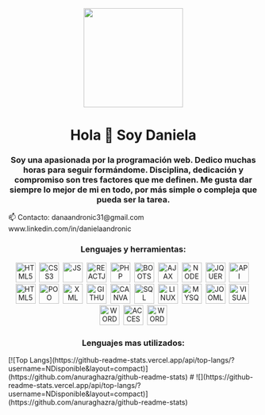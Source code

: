 <div id="header" align="center">
    <img src="https://media.giphy.com/media/CuuSHzuc0O166MRfjt/giphy.gif" width="200">
    <h1 align="center"> Hola 👋 Soy Daniela</h1>
    <h3>Soy una apasionada por la programación web. Dedico muchas horas para seguir formándome. 
        Disciplina, dedicación y compromiso son tres factores que me definen. 
        Me gusta dar siempre lo mejor de mi en todo, por más simple o compleja que pueda ser la tarea.
    </h3>
</div>
     📫 Contacto: danaandronic31@gmail.com
     </br>
                   www.linkedin.com/in/danielaandronic
    <div align="center">
        <h3>Lenguajes y herramientas:</h3>
        <img src="https://img1.freepng.es/20180320/svw/kisspng-html-web-design-scalable-vector-graphics-world-wid-html5-icon-hd-5ab0c85bded183.9685825515215350679127.jpg"  
        title="HTML5" alt="HTML5" width="40" height="40">&nbsp;
        <img src="https://cdn.icon-icons.com/icons2/2415/PNG/512/css_original_wordmark_logo_icon_146576.png" 
        title="CSS3" alt="CSS3" width="40" height="40">&nbsp;
        <img src="https://img2.freepng.es/20180716/gyy/kisspng-javascript-computer-icons-software-developer-casca-javascript-logo-5b4ca5d6055ec0.625573901531749846022.jpg" 
        title="JS" alt="JS" width="40" height="40">&nbsp;
        <img src="https://img2.freepng.es/20180410/dbq/kisspng-react-javascript-responsive-web-design-github-angu-github-5accac24ced243.4761515415233628528472.jpg" 
        title="REACTJS" alt="REACTJS" width="40" height="40">&nbsp;
        <img src="https://img2.freepng.es/20180904/xhu/kisspng-logo-image-computer-icons-php-portable-network-gra-william-davies-meng-mongodb-5b8e9698822d99.0636011515360713205332.jpg" 
        title="PHP" alt="PHP" width="40" height="40">&nbsp;
        <img src="https://getbootstrap.com/docs/5.2/assets/brand/bootstrap-logo-shadow.png" 
        title="BOOTSTRAP" alt="BOOTSTRAP" width="40" height="40">&nbsp;
        <img src="https://coregenicsoftwares.com/wp-content/uploads/2022/01/pngkit_ajax-logo-png_3783642.png" 
        title="AJAX" alt="AJAX" width="40" height="40">&nbsp;
        <img src="https://img2.freepng.es/20180425/jrw/kisspng-node-js-javascript-web-application-express-js-comp-5ae0f84e2a4242.1423638015246930701731.jpg" 
        title="NODEJS" alt="NODEJS" width="40" height="40">&nbsp;
        <img src="https://img1.freepng.es/20180828/wy/kisspng-1st-century-logo-brand-electric-motor-duoweb-5b85a15fbc9422.4421275015354842557724.jpg" 
        title="JQUERY" alt="JQUERY" width="40" height="40">&nbsp;
        <img src="https://img2.freepng.es/20180618/avk/kisspng-computer-icons-api-5b279e6bb53105.6204844815293231157422.jpg" 
        title="API" alt="API" width="40" height="40">&nbsp;
        <img src="https://img2.freepng.es/20190517/zhi/kisspng-asp-net-mvc-php-computer-software-spring-framework-5cde58c5037fb0.8087295015580755890143.jpg" 
        title="MVC" alt="HTML5" width="MVC" height="40">&nbsp;
        <img src="https://compu2poo.files.wordpress.com/2013/12/imag-prog-poo1.jpg" 
        title="POO" alt="POO" width="40" height="40">&nbsp;
        <img src="https://icons-for-free.com/download-icon-file+xml+icon-1320183613266774856_512.png" 
        title="XML" alt="XML" width="40" height="40">&nbsp;
        <img src="https://1000marcas.net/wp-content/uploads/2020/02/GitHub-logo-1.jpg" 
        title="GITHUB" alt="GITHUB" width="40" height="40">&nbsp;
        <img src="https://www.viajandosimple.com/wp-content/uploads/2022/04/Canva-Nuevo-Logotipo-650x366-1.jpg" 
        title="CANVA" alt="CANVA" width="40" height="40">&nbsp;
        <img src="https://img2.freepng.es/20190610/gou/kisspng-microsoft-azure-sql-database-microsoft-azure-sql-d-postani-spletni-razvijalec-izberite-svojo-uno-5cfe7bd5b6e377.6992930615601817177491.jpg" 
        title="SQL" alt="SQL" width="40" height="40">&nbsp;
        <img src="https://logos-marcas.com/wp-content/uploads/2020/09/Linux-Emblema.png" 
        title="LINUX" alt="LINUX" width="40" height="40">&nbsp;
        <img src="https://icon-library.com/images/mysql-icon/mysql-icon-9.jpg" 
        title="MYSQL" alt="MYSQL" width="40" height="40">&nbsp;
        <img src="https://es.seaicons.com/wp-content/uploads/2016/03/joomla-icon.png" 
        title="JOOMLA" alt="JOOMLA" width="40" height="40">&nbsp;
        <img src="https://e7.pngegg.com/pngimages/910/226/png-clipart-visual-studio-2010-developpez-pour-le-web-avec-c-4-framework-entity-4-asp-net-4-silverlight-4-et-wcf-ria-services-logo-visual-basic-microsoft-visual-studio-visual-programming.png" 
        title="VISUAL STUDIO" alt="VISUAL STUDIO" width="40" height="40">&nbsp;
        <img src="https://cdn.icon-icons.com/icons2/836/PNG/512/Wordpress_icon-icons.com_66780.png" 
        title="WORDPRESS" alt="WORDPRESS" width="40" height="40">&nbsp;
        <img src="https://upload.wikimedia.org/wikipedia/commons/thumb/f/f1/Microsoft_Office_Access_%282019-present%29.svg/800px-Microsoft_Office_Access_%282019-present%29.svg.png" 
        title="ACCESS" alt="ACCESS" width="40" height="40">&nbsp;
        <img src="https://www.rpbgeducation.online/wp-content/uploads/2018/06/Word-icon.png" 
        title="WORD" alt="WORD" width="40" height="40">
    <h3>Lenguajes mas utilizados:</h3>
    </div>
[![Top Langs](https://github-readme-stats.vercel.app/api/top-langs/?username=NDisponible&layout=compact)](https://github.com/anuraghazra/github-readme-stats)
# ![](https://github-readme-stats.vercel.app/api/top-langs/?username=NDisponible&layout=compact)](https://github.com/anuraghazra/github-readme-stats)
